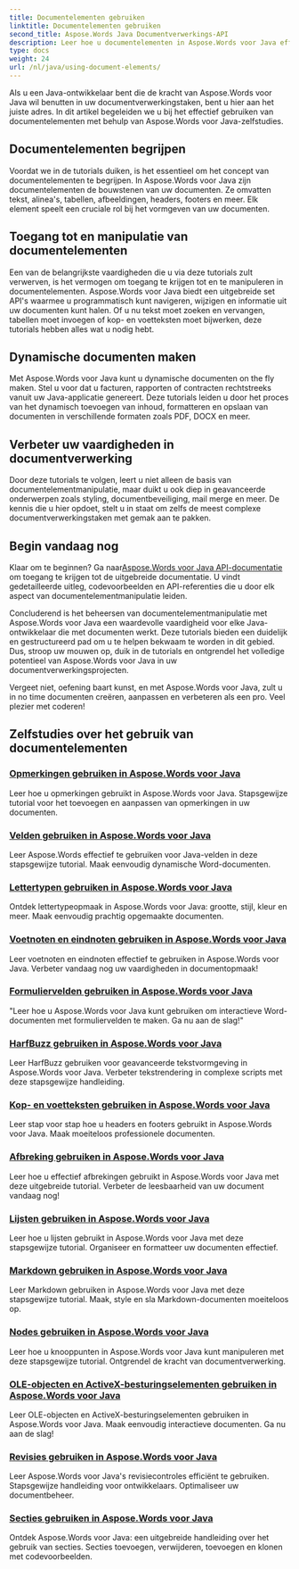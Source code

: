 ```yaml
---
title: Documentelementen gebruiken
linktitle: Documentelementen gebruiken
second_title: Aspose.Words Java Documentverwerkings-API
description: Leer hoe u documentelementen in Aspose.Words voor Java efficiënt kunt gebruiken met onze uitgebreide tutorials. Verbeter uw Java-documentverwerkingsvaardigheden vandaag nog!
type: docs
weight: 24
url: /nl/java/using-document-elements/
---
```


Als u een Java-ontwikkelaar bent die de kracht van Aspose.Words voor Java wil benutten in uw documentverwerkingstaken, bent u hier aan het juiste adres. In dit artikel begeleiden we u bij het effectief gebruiken van documentelementen met behulp van Aspose.Words voor Java-zelfstudies.

## Documentelementen begrijpen

Voordat we in de tutorials duiken, is het essentieel om het concept van documentelementen te begrijpen. In Aspose.Words voor Java zijn documentelementen de bouwstenen van uw documenten. Ze omvatten tekst, alinea's, tabellen, afbeeldingen, headers, footers en meer. Elk element speelt een cruciale rol bij het vormgeven van uw documenten.

## Toegang tot en manipulatie van documentelementen

Een van de belangrijkste vaardigheden die u via deze tutorials zult verwerven, is het vermogen om toegang te krijgen tot en te manipuleren in documentelementen. Aspose.Words voor Java biedt een uitgebreide set API's waarmee u programmatisch kunt navigeren, wijzigen en informatie uit uw documenten kunt halen. Of u nu tekst moet zoeken en vervangen, tabellen moet invoegen of kop- en voetteksten moet bijwerken, deze tutorials hebben alles wat u nodig hebt.

## Dynamische documenten maken

Met Aspose.Words voor Java kunt u dynamische documenten on the fly maken. Stel u voor dat u facturen, rapporten of contracten rechtstreeks vanuit uw Java-applicatie genereert. Deze tutorials leiden u door het proces van het dynamisch toevoegen van inhoud, formatteren en opslaan van documenten in verschillende formaten zoals PDF, DOCX en meer.

## Verbeter uw vaardigheden in documentverwerking

Door deze tutorials te volgen, leert u niet alleen de basis van documentelementmanipulatie, maar duikt u ook diep in geavanceerde onderwerpen zoals styling, documentbeveiliging, mail merge en meer. De kennis die u hier opdoet, stelt u in staat om zelfs de meest complexe documentverwerkingstaken met gemak aan te pakken.

## Begin vandaag nog

 Klaar om te beginnen? Ga naar[Aspose.Words voor Java API-documentatie](https://reference.aspose.com/words/java/) om toegang te krijgen tot de uitgebreide documentatie. U vindt gedetailleerde uitleg, codevoorbeelden en API-referenties die u door elk aspect van documentelementmanipulatie leiden.

Concluderend is het beheersen van documentelementmanipulatie met Aspose.Words voor Java een waardevolle vaardigheid voor elke Java-ontwikkelaar die met documenten werkt. Deze tutorials bieden een duidelijk en gestructureerd pad om u te helpen bekwaam te worden in dit gebied. Dus, stroop uw mouwen op, duik in de tutorials en ontgrendel het volledige potentieel van Aspose.Words voor Java in uw documentverwerkingsprojecten.

Vergeet niet, oefening baart kunst, en met Aspose.Words voor Java, zult u in no time documenten creëren, aanpassen en verbeteren als een pro. Veel plezier met coderen!

## Zelfstudies over het gebruik van documentelementen
### [Opmerkingen gebruiken in Aspose.Words voor Java](./using-comments/)
Leer hoe u opmerkingen gebruikt in Aspose.Words voor Java. Stapsgewijze tutorial voor het toevoegen en aanpassen van opmerkingen in uw documenten.
### [Velden gebruiken in Aspose.Words voor Java](./using-fields/)
Leer Aspose.Words effectief te gebruiken voor Java-velden in deze stapsgewijze tutorial. Maak eenvoudig dynamische Word-documenten.
### [Lettertypen gebruiken in Aspose.Words voor Java](./using-fonts/)
Ontdek lettertypeopmaak in Aspose.Words voor Java: grootte, stijl, kleur en meer. Maak eenvoudig prachtig opgemaakte documenten.
### [Voetnoten en eindnoten gebruiken in Aspose.Words voor Java](./using-footnotes-and-endnotes/)
Leer voetnoten en eindnoten effectief te gebruiken in Aspose.Words voor Java. Verbeter vandaag nog uw vaardigheden in documentopmaak!
### [Formuliervelden gebruiken in Aspose.Words voor Java](./using-form-fields/)
"Leer hoe u Aspose.Words voor Java kunt gebruiken om interactieve Word-documenten met formuliervelden te maken. Ga nu aan de slag!"
### [HarfBuzz gebruiken in Aspose.Words voor Java](./using-harfbuzz/)
Leer HarfBuzz gebruiken voor geavanceerde tekstvormgeving in Aspose.Words voor Java. Verbeter tekstrendering in complexe scripts met deze stapsgewijze handleiding.
### [Kop- en voetteksten gebruiken in Aspose.Words voor Java](./using-headers-and-footers/)
Leer stap voor stap hoe u headers en footers gebruikt in Aspose.Words voor Java. Maak moeiteloos professionele documenten.
### [Afbreking gebruiken in Aspose.Words voor Java](./using-hyphenation/)
Leer hoe u effectief afbrekingen gebruikt in Aspose.Words voor Java met deze uitgebreide tutorial. Verbeter de leesbaarheid van uw document vandaag nog!
### [Lijsten gebruiken in Aspose.Words voor Java](./using-lists/)
Leer hoe u lijsten gebruikt in Aspose.Words voor Java met deze stapsgewijze tutorial. Organiseer en formatteer uw documenten effectief.
### [Markdown gebruiken in Aspose.Words voor Java](./using-markdown/)
Leer Markdown gebruiken in Aspose.Words voor Java met deze stapsgewijze tutorial. Maak, style en sla Markdown-documenten moeiteloos op.
### [Nodes gebruiken in Aspose.Words voor Java](./using-nodes/)
Leer hoe u knooppunten in Aspose.Words voor Java kunt manipuleren met deze stapsgewijze tutorial. Ontgrendel de kracht van documentverwerking.
### [OLE-objecten en ActiveX-besturingselementen gebruiken in Aspose.Words voor Java](./using-ole-objects-and-activex/)
Leer OLE-objecten en ActiveX-besturingselementen gebruiken in Aspose.Words voor Java. Maak eenvoudig interactieve documenten. Ga nu aan de slag!
### [Revisies gebruiken in Aspose.Words voor Java](./using-revisions/)
Leer Aspose.Words voor Java's revisiecontroles efficiënt te gebruiken. Stapsgewijze handleiding voor ontwikkelaars. Optimaliseer uw documentbeheer.
### [Secties gebruiken in Aspose.Words voor Java](./using-sections/)
Ontdek Aspose.Words voor Java: een uitgebreide handleiding over het gebruik van secties. Secties toevoegen, verwijderen, toevoegen en klonen met codevoorbeelden.